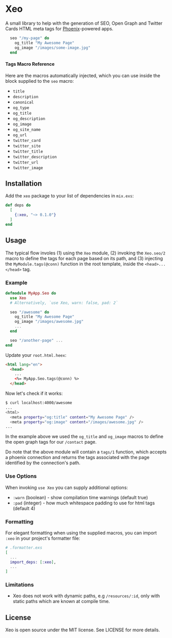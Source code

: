 # Xeo

A small library to help with the generation of SEO, Open Graph and Twitter Cards HTML meta tags for [Phoenix](https://www.phoenixframework.org/)-powered apps.


```elixir
  seo "/my-page" do
    og_title "My Awesome Page"
    og_image "/images/some-image.jpg"
  end
```

#### Tags Macro Reference

Here are the macros automatically injected, which you can use inside the block supplied
to the `seo` macro:

- `title`
- `description`
- `canonical`
- `og_type`
- `og_title`
- `og_description`
- `og_image`
- `og_site_name`
- `og_url`
- `twitter_card`
- `twitter_site`
- `twitter_title`
- `twitter_description`
- `twitter_url`
- `twitter_image`


## Installation

Add the `xeo` package to your list of dependencies in `mix.exs`:

```elixir
def deps do
  [
    {:xeo, "~> 0.1.0"}
  ]
end
```

## Usage

The typical flow involes (1) using the `Xeo` module, (2) invoking the `Xeo.seo/2` macro
to define the tags for each page based on its path, and (3) injecting
the `MyModule.tags(@conn)` function in the root template, inside the `<head>...</head>` tag.

### Example

```elixir
defmodule MyApp.Seo do
  use Xeo
  # Alternatively, `use Xeo, warn: false, pad: 2`

  seo "/awesome" do
    og_title "My Awesome Page"
    og_image "/images/awesome.jpg"
    ...
  end

  seo "/another-page" ...
end
```

Update your `root.html.heex`:

```html
<html lang="en">
  <head>
    ...
    <%= MyApp.Seo.tags(@conn) %>
  </head>
```

Now let's check if it works:

```sh
$ curl localhost:4000/awesome
...
<html>
  <meta property="og:title" content="My Awesome Page" />
  <meta property="og:image" content="/images/awesome.jpg" />
...
```

In the example above we used the `og_title` and `og_image` macros to define the open graph tags for our `/contact` page.

Do note that the above module will contain a `tags/1` function, which accepts
a phoenix connection and returns the tags associated with the page identified
by the connection's path.

### Use Options

When invoking `use Xeo` you can supply additional options:

- `:warn` (boolean) - show compilation time warnings (default true)
- `:pad` (integer) - how much whitespace padding to use for html tags (default 4)


### Formatting

For elegant formatting when using the supplied macros,
you can import `:xeo` in your project's formatter file:


```elixir
# .formatter.exs
[
  ...
  import_deps: [:xeo],
  ...
]
```

### Limitations

- Xeo does not work with dynamic paths, e.g `/resources/:id`, only with static paths which are known at compile time.

## License

Xeo is open source under the MIT license. See LICENSE for more details.
